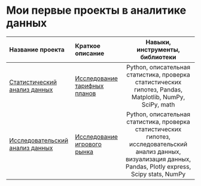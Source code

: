 # Мои первые проекты в аналитике данных


| Название проекта | Краткое описание | Навыки, инструменты, библиотеки | 
| :---------------------- | :---------------------- | :----------------------: |
| [Статистический анализ данных](https://github.com/e4poe/first_projects/blob/3c8195a6f69579682f9785fce388117ab2e890d9/statistical%20data%20analysis/SDA.ipynb) | [Исследование тарифных планов](https://github.com/e4poe/first_projects/blob/5768722687340efe103c266ae2fc626bf330954b/statistical%20data%20analysis/README.md) | Python, описательная статистика, проверка статистических гипотез, Pandas, Matplotlib, NumPy, SciPy, math |
| [Исследовательский анализ данных](https://github.com/e4poe/first_projects/blob/40f77af6687af067ef78b378ba59b870461e48f8/gaming_market_research/gaming_market_research.ipynb) | [Исследование игрового рынка](https://github.com/e4poe/first_projects/blob/f9342c3486051d14b0b0f1b037945732ba1c9991/gaming_market_research/README.md) | Python, описательная статистика, проверка статистических гипотез, исследовательский анализ данных, визуализация данных, Pandas, Plotly express, Scipy stats, NumPy |
